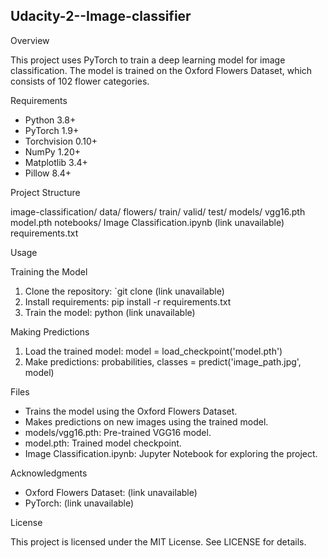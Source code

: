 ## Udacity-2--Image-classifier
Overview

This project uses PyTorch to train a deep learning model for image classification. The model is trained on the Oxford Flowers Dataset, which consists of 102 flower categories.

Requirements

- Python 3.8+
- PyTorch 1.9+
- Torchvision 0.10+
- NumPy 1.20+
- Matplotlib 3.4+
- Pillow 8.4+

Project Structure


image-classification/
data/
flowers/
train/
valid/
test/
models/
vgg16.pth
model.pth
notebooks/
Image Classification.ipynb
(link unavailable)
requirements.txt


Usage

Training the Model

1. Clone the repository: `git clone (link unavailable)
2. Install requirements: pip install -r requirements.txt
3. Train the model: python (link unavailable)

Making Predictions

1. Load the trained model: model = load_checkpoint('model.pth')
2. Make predictions: probabilities, classes = predict('image_path.jpg', model)

Files

- Trains the model using the Oxford Flowers Dataset.
- Makes predictions on new images using the trained model.
- models/vgg16.pth: Pre-trained VGG16 model.
- model.pth: Trained model checkpoint.
- Image Classification.ipynb: Jupyter Notebook for exploring the project.


Acknowledgments

- Oxford Flowers Dataset: (link unavailable)
- PyTorch: (link unavailable)

License

This project is licensed under the MIT License. See LICENSE for details.
